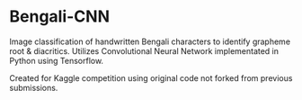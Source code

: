# Bengali-CNN
Image classification of handwritten Bengali characters to identify grapheme root &amp; diacritics. Utilizes Convolutional Neural Network implementated in Python using Tensorflow.

Created for Kaggle competition using original code not forked from previous submissions.
